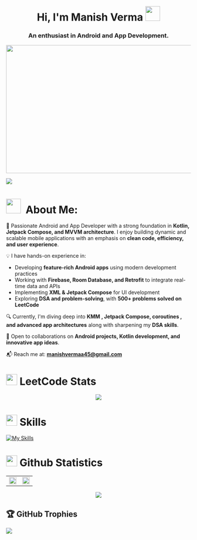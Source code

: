 <h1 align="center">Hi, I'm Manish Verma <img src='https://media.giphy.com/media/v1.Y2lkPTc5MGI3NjExNGExNzhmMGNkOWZlZWZjN2ZlNWM2NjUxMmI4NGM0ZTdmMDJhZDgxOCZlcD12MV9pbnRlcm5hbF9naWZzX2dpZklkJmN0PXM/NFGhfDRVAml9khfvzP/giphy.gif' width='40'></h1>
<h3 align="center">An enthusiast in Android and App Development.</h3>

<p align="center">
  <img src="https://camo.githubusercontent.com/2366b34bb903c09617990fb5fff4622f3e941349e846ddb7e73df872a9d21233/68747470733a2f2f63646e2e6472696262626c652e636f6d2f75736572732f3733303730332f73637265656e73686f74732f363538313234332f6176656e746f2e676966" height="350" width="550" />
</p>

![](https://komarev.com/ghpvc/?username=beast-45)

# <img src="https://github.com/Anmol-Baranwal/Cool-GIFs-For-GitHub/assets/74038190/2c0eef4b-7b75-42bd-9722-4bea97a2d532" width="40">&nbsp; About Me:
🚀 Passionate Android and App Developer with a strong foundation in **Kotlin, Jetpack Compose, and MVVM architecture**. I enjoy building dynamic and scalable mobile applications with an emphasis on **clean code, efficiency, and user experience**.

💡 I have hands-on experience in:
- Developing **feature-rich Android apps** using modern development practices
- Working with **Firebase, Room Database, and Retrofit** to integrate real-time data and APIs
- Implementing **XML & Jetpack Compose** for UI development
- Exploring **DSA and problem-solving**, with **500+ problems solved on LeetCode**

🔍 Currently, I'm diving deep into **KMM , Jetpack Compose, coroutines , and advanced app architectures** along with sharpening my **DSA skills**.

💼 Open to collaborations on **Android projects, Kotlin development, and innovative app ideas**.

📬 Reach me at: **manishvermaa45@gmail.com**


<h1 align="left"> <img src="https://media.giphy.com/media/iY8CRBdQXODJSCERIr/giphy.gif" width="30"> LeetCode Stats</h1>
<p align="center">
  <img src="https://leetcard.jacoblin.cool/beast45?animation=true" />
</p>

<h1 align="left"> <img src="https://media2.giphy.com/media/QssGEmpkyEOhBCb7e1/giphy.gif?cid=ecf05e47a0n3gi1bfqntqmob8g9aid1oyj2wr3ds3mg700bl&rid=giphy.gif" width ="30"> Skills</h1>

[![My Skills](https://skillicons.dev/icons?i=c,cpp,kotlin,js,androidstudio,vscode,figma,firebase,postgres,mysql,git,github,gradle,idea,stackoverflow,windows&perline=16)](https://skillicons.dev)

<h1 align="left"> <img src="https://media.giphy.com/media/iY8CRBdQXODJSCERIr/giphy.gif" width="30"> Github Statistics</h1>
<table>
  <tr>
    <td>
      <img src="https://github-readme-stats.vercel.app/api?username=beast-45&theme=highcontrast&hide_border=false&include_all_commits=true&count_private=true" width="100%"/>
    </td>
    <td>
      <img src="https://github-readme-streak-stats.herokuapp.com/?user=beast-45&theme=highcontrast&hide_border=false" width="100%"/>
    </td>
  </tr>
</table>

<p align="center">
  <img src="https://github-readme-stats.vercel.app/api/top-langs/?username=beast-45&theme=highcontrast&hide_border=false&layout=compact"/>
</p>

## 🏆 GitHub Trophies
![](https://github-profile-trophy.vercel.app/?username=beast-45&theme=radical&no-frame=false&no-bg=true&margin-w=4)

